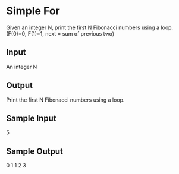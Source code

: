 # Simple For

Given an integer N, print the first N Fibonacci numbers using a loop. (F(0)=0, F(1)=1, next = sum of previous two)

## Input
An integer N

## Output
Print the first N Fibonacci numbers using a loop.

## Sample Input
5

## Sample Output
0 1 1 2 3

